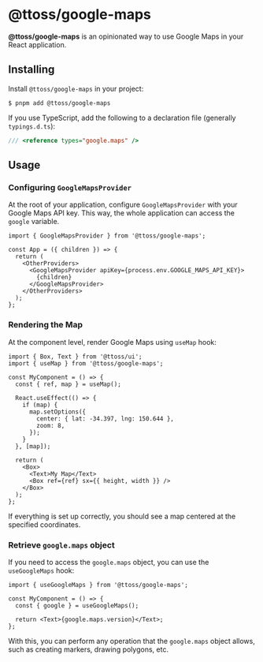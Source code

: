 # @ttoss/google-maps

<strong>@ttoss/google-maps</strong> is an opinionated way to use Google Maps in your React application.

## Installing

Install `@ttoss/google-maps` in your project:

```shell
$ pnpm add @ttoss/google-maps
```

If you use TypeScript, add the following to a declaration file (generally `typings.d.ts`):

```typescript title="typings.d.ts"
/// <reference types="google.maps" />
```

## Usage

### Configuring `GoogleMapsProvider`

At the root of your application, configure `GoogleMapsProvider` with your Google Maps API key. This way, the whole application can access the `google` variable.

```tsx
import { GoogleMapsProvider } from '@ttoss/google-maps';

const App = ({ children }) => {
  return (
    <OtherProviders>
      <GoogleMapsProvider apiKey={process.env.GOOGLE_MAPS_API_KEY}>
        {children}
      </GoogleMapsProvider>
    </OtherProviders>
  );
};
```

### Rendering the Map

At the component level, render Google Maps using `useMap` hook:

```tsx
import { Box, Text } from '@ttoss/ui';
import { useMap } from '@ttoss/google-maps';

const MyComponent = () => {
  const { ref, map } = useMap();

  React.useEffect(() => {
    if (map) {
      map.setOptions({
        center: { lat: -34.397, lng: 150.644 },
        zoom: 8,
      });
    }
  }, [map]);

  return (
    <Box>
      <Text>My Map</Text>
      <Box ref={ref} sx={{ height, width }} />
    </Box>
  );
};
```

If everything is set up correctly, you should see a map centered at the specified coordinates.

### Retrieve `google.maps` object

If you need to access the `google.maps` object, you can use the `useGoogleMaps` hook:

```tsx
import { useGoogleMaps } from '@ttoss/google-maps';

const MyComponent = () => {
  const { google } = useGoogleMaps();

  return <Text>{google.maps.version}</Text>;
};
```

With this, you can perform any operation that the `google.maps` object allows, such as creating markers, drawing polygons, etc.
